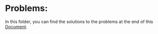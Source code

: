 # Problems:

In this folder, you can find the solutions to the problems at the end of this [Document](https://tinyurl.com/ieeextreme-2021).
